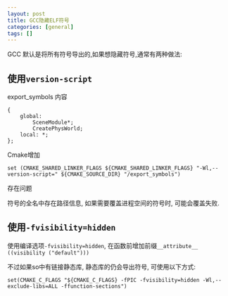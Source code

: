 ```yaml
---
layout: post
title: GCC隐藏ELF符号
categories: [general]
tags: []
---
```


GCC 默认是将所有符号导出的,如果想隐藏符号,通常有两种做法:

## 使用`version-script`

export_symbols 内容

    {
        global:
            SceneModule*;
            CreatePhysWorld;
        local: *;
    };

Cmake增加 

    set (CMAKE_SHARED_LINKER_FLAGS ${CMAKE_SHARED_LINKER_FLAGS} "-Wl,--version-script=" ${CMAKE_SOURCE_DIR} "/export_symbols")

存在问题

符号的全名中存在路径信息, 如果需要覆盖进程空间的符号时, 可能会覆盖失败.

## 使用`-fvisibility=hidden`

使用编译选项`-fvisibility=hidden`, 在函数前增加前缀`__attribute__ ((visibility ("default")))`

不过如果so中有链接静态库, 静态库的仍会导出符号, 可使用以下方式:

    set(CMAKE_C_FLAGS "${CMAKE_C_FLAGS} -fPIC -fvisibility=hidden -Wl,--exclude-libs=ALL -ffunction-sections")
